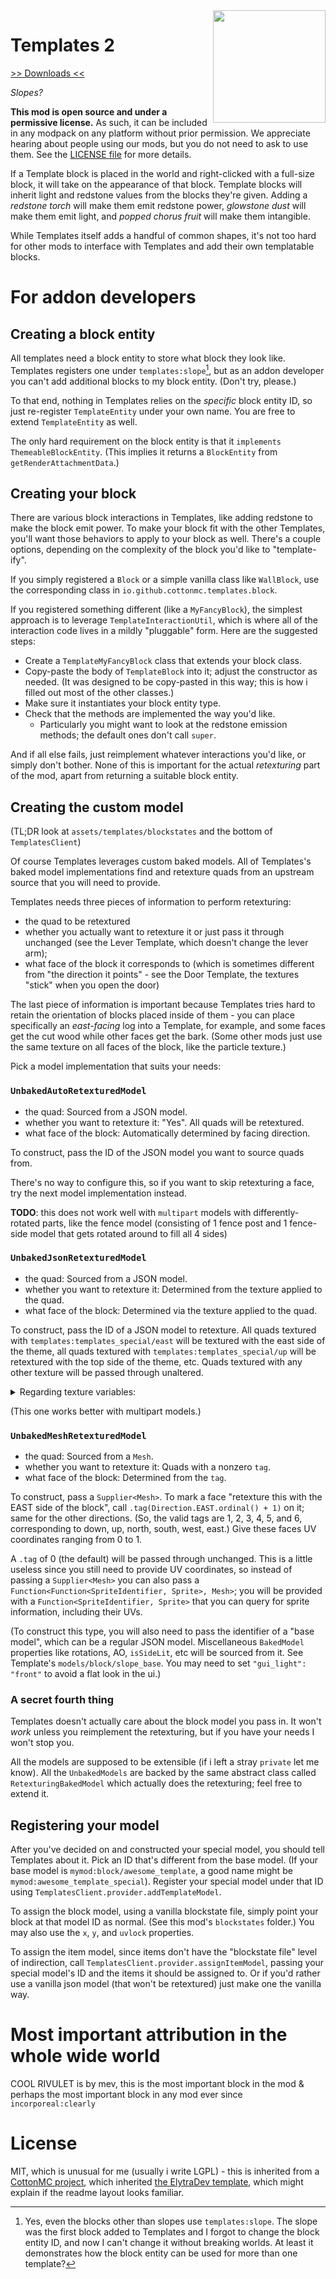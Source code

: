 <img src="icon.png" align="right" width="180px"/>

# Templates 2

[>> Downloads <<](https://modrinth.com/mod/templates-2)

*Slopes?*

**This mod is open source and under a permissive license.** As such, it can be included in any modpack on any platform without prior permission. We appreciate hearing about people using our mods, but you do not need to ask to use them. See the [LICENSE file](LICENSE) for more details.

If a Template block is placed in the world and right-clicked with a full-size block, it will take on the appearance of that block. Template blocks will inherit light and redstone values from the blocks they're given. Adding a *redstone torch* will make them emit redstone power, *glowstone dust* will make them emit light, and *popped chorus fruit* will make them intangible.

While Templates itself adds a handful of common shapes, it's not too hard for other mods to interface with Templates and add their own templatable blocks.

# For addon developers

## Creating a block entity

All templates need a block entity to store what block they look like. Templates registers one under `templates:slope`[^1], but as an addon developer you can't add additional blocks to my block entity. (Don't try, please.)

To that end, nothing in Templates relies on the *specific* block entity ID, so just re-register `TemplateEntity` under your own name. You are free to extend `TemplateEntity` as well.

The only hard requirement on the block entity is that it `implements ThemeableBlockEntity`. (This implies it returns a `BlockEntity` from `getRenderAttachmentData`.)

## Creating your block

There are various block interactions in Templates, like adding redstone to make the block emit power. To make your block fit with the other Templates, you'll want those behaviors to apply to your block as well. There's a couple options, depending on the complexity of the block you'd like to "template-ify".

If you simply registered a `Block` or a simple vanilla class like `WallBlock`, use the corresponding class in `io.github.cottonmc.templates.block`.

If you registered something different (like a `MyFancyBlock`), the simplest approach is to leverage `TemplateInteractionUtil`, which is where all of the interaction code lives in a mildly "pluggable" form. Here are the suggested steps:

* Create a `TemplateMyFancyBlock` class that extends your block class.
* Copy-paste the body of `TemplateBlock` into it; adjust the constructor as needed. (It was designed to be copy-pasted in this way; this is how i filled out most of the other classes.)
* Make sure it instantiates your block entity type.
* Check that the methods are implemented the way you'd like.
  * Particularly you might want to look at the redstone emission methods; the default ones don't call `super`.

And if all else fails, just reimplement whatever interactions you'd like, or simply don't bother. None of this is important for the actual *retexturing* part of the mod, apart from returning a suitable block entity.

## Creating the custom model

(TL;DR look at `assets/templates/blockstates` and the bottom of `TemplatesClient`)

Of course Templates leverages custom baked models. All of Templates's baked model implementations find and retexture quads from an upstream source that you will need to provide.

Templates needs three pieces of information to perform retexturing:

* the quad to be retextured
* whether you actually want to retexture it or just pass it through unchanged (see the Lever Template, which doesn't change the lever arm);
* what face of the block it corresponds to (which is sometimes different from "the direction it points" - see the Door Template, the textures "stick" when you open the door)

The last piece of information is important because Templates tries hard to retain the orientation of blocks placed inside of them - you can place specifically an *east-facing* log into a Template, for example, and some faces get the cut wood while other faces get the bark. (Some other mods just use the same texture on all faces of the block, like the particle texture.)

Pick a model implementation that suits your needs:

### `UnbakedAutoRetexturedModel`

* the quad: Sourced from a JSON model.
* whether you want to retexture it: "Yes". All quads will be retextured.
* what face of the block: Automatically determined by facing direction.

To construct, pass the ID of the JSON model you want to source quads from.

There's no way to configure this, so if you want to skip retexturing a face, try the next model implementation instead.

**TODO**: this does not work well with `multipart` models with differently-rotated parts, like the fence model (consisting of 1 fence post and 1 fence-side model that gets rotated around to fill all 4 sides)

### `UnbakedJsonRetexturedModel`

* the quad: Sourced from a JSON model.
* whether you want to retexture it: Determined from the texture applied to the quad.
* what face of the block: Determined via the texture applied to the quad.

To construct, pass the ID of a JSON model to retexture. All quads textured with `templates:templates_special/east` will be textured with the east side of the theme, all quads textured with `templates:templates_special/up` will be retextured with the top side of the theme, etc. Quads textured with any other texture will be passed through unaltered.

<details><summary>Regarding texture variables:</summary>

On the off-chance your blockmodel already has texture variables for `north`, `south`, etc, you can simply apply Templates's special textures to it:

```json
{
	"parent": "mymod:block/my_model",
	"textures": {
		"north": "templates:templates_special/north",
		"east": "templates:templates_special/east",
		"south": "templates:templates_special/south",
		"west": "templates:templates_special/west",
		"up": "templates:templates_special/up",
		"down": "templates:templates_special/down",
	}
}
```

Sadly, many models don't specify *completely* separate textures for all six sides. If you have a setup like an "ends" variable which gets applied to "the top and bottom" or something, please don't use the texture-variables approach. Instead, see if the `UnbakedAutoRetexturedModel` suits your needs, or make a second copy of the json model that does separately fill in all faces.
</details>

(This one works better with multipart models.)

### `UnbakedMeshRetexturedModel`

* the quad: Sourced from a `Mesh`.
* whether you want to retexture it: Quads with a nonzero `tag`.
* what face of the block: Determined from the `tag`.

To construct, pass a `Supplier<Mesh>`. To mark a face "retexture this with the EAST side of the block", call `.tag(Direction.EAST.ordinal() + 1)` on it; same for the other directions. (So, the valid tags are 1, 2, 3, 4, 5, and 6, corresponding to down, up, north, south, west, east.) Give these faces UV coordinates ranging from 0 to 1.

A `.tag` of 0 (the default) will be passed through unchanged. This is a little useless since you still need to provide UV coordinates, so instead of passing a `Supplier<Mesh>` you can also pass a `Function<Function<SpriteIdentifier, Sprite>, Mesh>`; you will be provided with a `Function<SpriteIdentifier, Sprite>` that you can query for sprite information, including their UVs.

(To construct this type, you will also need to pass the identifier of a "base model", which can be a regular JSON model. Miscellaneous `BakedModel` properties like rotations, AO, `isSideLit`, etc will be sourced from it. See Template's `models/block/slope_base`. You may need to set `"gui_light": "front"` to avoid a flat look in the ui.)

### A secret fourth thing

Templates doesn't actually care about the block model you pass in. It won't *work* unless you reimplement the retexturing, but if you have your needs I won't stop you.

All the models are supposed to be extensible (if i left a stray `private` let me know). All the `UnbakedModels` are backed by the same abstract class called `RetexturingBakedModel` which actually does the retexturing; feel free to extend it.

## Registering your model

After you've decided on and constructed your special model, you should tell Templates about it. Pick an ID that's different from the base model. (If your base model is `mymod:block/awesome_template`, a good name might be `mymod:awesome_template_special`). Register your special model under that ID using `TemplatesClient.provider.addTemplateModel`.

To assign the block model, using a vanilla blockstate file, simply point your block at that model ID as normal. (See this mod's `blockstates` folder.) You may also use the `x`, `y`, and `uvlock` properties.

To assign the item model, since items don't have the "blockstate file" level of indirection, call `TemplatesClient.provider.assignItemModel`, passing your special model's ID and the items it should be assigned to. Or if you'd rather use a vanilla json model (that won't be retextured) just make one the vanilla way.

# Most important attribution in the whole wide world

COOL RIVULET is by mev, this is the most important block in the mod & perhaps the most important block in any mod ever since `incorporeal:clearly`

# License

MIT, which is unusual for me (usually i write LGPL) - this is inherited from a [CottonMC project](https://github.com/CottonMC/Templates), which inherited [the ElytraDev template](https://github.com/elytra/Concrete), which might explain if the readme layout looks familiar.

[^1]: Yes, even the blocks other than slopes use `templates:slope`. The slope was the first block added to Templates and I forgot to change the block entity ID, and now I can't change it without breaking worlds. At least it demonstrates how the block entity can be used for more than one template?